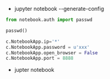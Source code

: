 - jupyter notebook --generate-config

```python
from notebook.auth import passwd

passwd()

c.NotebookApp.ip='*'
c.NotebookApp.password = u'xxx'
c.NotebookApp.open_browser = False
c.NotebookApp.port = 8888

```

- jupter notebook
